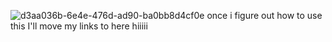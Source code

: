 ![d3aa036b-6e4e-476d-ad90-ba0bb8d4cf0e](https://github.com/user-attachments/assets/416c7429-365d-4859-b2a7-9d0c7876c4df)
once i figure out how to use this I'll move my links to here hiiiii
